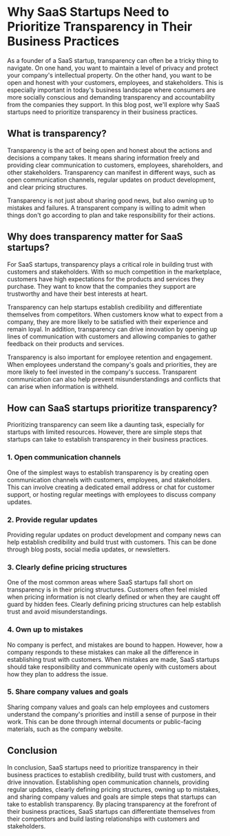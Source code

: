 # Why SaaS Startups Need to Prioritize Transparency in Their Business Practices

As a founder of a SaaS startup, transparency can often be a tricky thing to navigate. On one hand, you want to maintain a level of privacy and protect your company's intellectual property. On the other hand, you want to be open and honest with your customers, employees, and stakeholders. This is especially important in today's business landscape where consumers are more socially conscious and demanding transparency and accountability from the companies they support. In this blog post, we'll explore why SaaS startups need to prioritize transparency in their business practices.

## What is transparency?

Transparency is the act of being open and honest about the actions and decisions a company takes. It means sharing information freely and providing clear communication to customers, employees, shareholders, and other stakeholders. Transparency can manifest in different ways, such as open communication channels, regular updates on product development, and clear pricing structures.

Transparency is not just about sharing good news, but also owning up to mistakes and failures. A transparent company is willing to admit when things don't go according to plan and take responsibility for their actions.

## Why does transparency matter for SaaS startups?

For SaaS startups, transparency plays a critical role in building trust with customers and stakeholders. With so much competition in the marketplace, customers have high expectations for the products and services they purchase. They want to know that the companies they support are trustworthy and have their best interests at heart.

Transparency can help startups establish credibility and differentiate themselves from competitors. When customers know what to expect from a company, they are more likely to be satisfied with their experience and remain loyal. In addition, transparency can drive innovation by opening up lines of communication with customers and allowing companies to gather feedback on their products and services.

Transparency is also important for employee retention and engagement. When employees understand the company's goals and priorities, they are more likely to feel invested in the company's success. Transparent communication can also help prevent misunderstandings and conflicts that can arise when information is withheld.

## How can SaaS startups prioritize transparency?

Prioritizing transparency can seem like a daunting task, especially for startups with limited resources. However, there are simple steps that startups can take to establish transparency in their business practices.

### 1. Open communication channels

One of the simplest ways to establish transparency is by creating open communication channels with customers, employees, and stakeholders. This can involve creating a dedicated email address or chat for customer support, or hosting regular meetings with employees to discuss company updates.

### 2. Provide regular updates

Providing regular updates on product development and company news can help establish credibility and build trust with customers. This can be done through blog posts, social media updates, or newsletters.

### 3. Clearly define pricing structures

One of the most common areas where SaaS startups fall short on transparency is in their pricing structures. Customers often feel misled when pricing information is not clearly defined or when they are caught off guard by hidden fees. Clearly defining pricing structures can help establish trust and avoid misunderstandings.

### 4. Own up to mistakes

No company is perfect, and mistakes are bound to happen. However, how a company responds to these mistakes can make all the difference in establishing trust with customers. When mistakes are made, SaaS startups should take responsibility and communicate openly with customers about how they plan to address the issue.

### 5. Share company values and goals

Sharing company values and goals can help employees and customers understand the company's priorities and instill a sense of purpose in their work. This can be done through internal documents or public-facing materials, such as the company website.

## Conclusion

In conclusion, SaaS startups need to prioritize transparency in their business practices to establish credibility, build trust with customers, and drive innovation. Establishing open communication channels, providing regular updates, clearly defining pricing structures, owning up to mistakes, and sharing company values and goals are simple steps that startups can take to establish transparency. By placing transparency at the forefront of their business practices, SaaS startups can differentiate themselves from their competitors and build lasting relationships with customers and stakeholders.